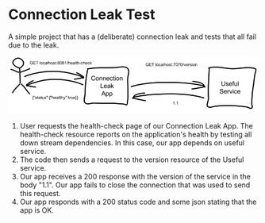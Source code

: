 # Connection Leak Test

A simple project that has a (deliberate) connection leak and tests that all fail due to the leak. 

![Architecture Diagram](architecture-diagram.png)

1. User requests the health-check page of our Connection Leak App.  The health-check resource reports on the application's health by testing all down stream dependencies.  In this case, our app depends on useful service.
2. The code then sends a request to the version resource of the Useful service.
3. Our app receives a 200 response with the version of the service in the body "1.1".  Our app fails to close the connection that was used to send this request.
4. Our app responds with a 200 status code and some json stating that the app is OK.
